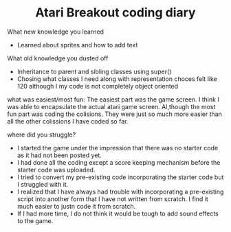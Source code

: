 # <center> Atari Breakout coding diary</center>
What new knowledge you learned
* Learned about sprites and  how to add text

What old knowledge you dusted off
* Inheritance to parent and sibling classes using super()
* Chosing what classes I need along with representation choces felt like 120 although I my code is not completely object oriented


what was easiest/most fun:
The easiest part was the game screen. I think I was able to encapsulate the actual atari game screen. Al,though the most fun part was coding the colisions. They were just so much more easier than all the other colissions I have coded so far. 


where did you struggle?
* I started the game under the impression that there was no starter code as it had not been posted yet.
* I had done all the coding except a score keeping mechanism before the starter code was uploaded.
* I tried to convert my pre-existing code incorporating the starter code but I struggled with it.
* I realized that I have always had trouble with incorporating a pre-existing script into another form that I have not written from scratch. I find it much easier to justn code it from scratch.
* If I had more time, I do not think it would be tough to add sound effects to the game.